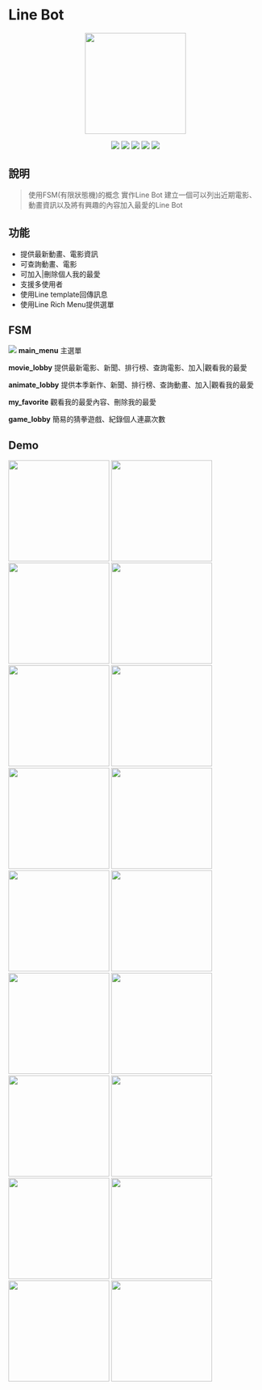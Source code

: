 # Line Bot

<p align=center>
    <img src="https://i.imgur.com/ZJaWRmk.png" width = "200">
</p>

<p align=center>
    <a target="_blank" href="http://makeapullrequest.com" title="PRs Welcome"><img src="https://img.shields.io/badge/PRs-welcome-brightgreen.svg"></a>
    <a target="_blank" href="#" title="language count"><img src="https://img.shields.io/github/languages/count/lofoz/LineBot?color=red"></a>
    <a target="_blank" href="#" title="top language"><img src="https://img.shields.io/github/languages/top/lofoz/LineBot?color=purple"></a>
    <a target="_blank" href="https://opensource.org/licenses/MIT" title="License: MIT"><img src="https://img.shields.io/badge/License-MIT-green.svg"></a>
    <a target="_blank" href="#" title="repo size"><img src="https://img.shields.io/github/repo-size/lofoz/LineBot"></a>

</p>

## 說明
> 使用FSM(有限狀態機)的概念 實作Line Bot
建立一個可以列出近期電影、動畫資訊以及將有興趣的內容加入最愛的Line Bot

## 功能
* 提供最新動畫、電影資訊
* 可查詢動畫、電影
* 可加入|刪除個人我的最愛
* 支援多使用者
* 使用Line template回傳訊息
* 使用Line Rich Menu提供選單

## FSM
![](https://i.imgur.com/t8vQbat.png)
**main_menu**
主選單

**movie_lobby**
提供最新電影、新聞、排行榜、查詢電影、加入|觀看我的最愛

**animate_lobby**
提供本季新作、新聞、排行榜、查詢動畫、加入|觀看我的最愛

**my_favorite**
觀看我的最愛內容、刪除我的最愛

**game_lobby**
簡易的猜拳遊戲、紀錄個人連贏次數

## Demo
<img src="https://i.imgur.com/ZJaWRmk.png" width="200">
<img src="https://i.imgur.com/n7XlYUv.png" width="200">
<img src="https://i.imgur.com/o7wocIT.png" width="200">
<img src="https://i.imgur.com/lzjPrRK.png" width="200">
<img src="https://i.imgur.com/ZOYTE73.png" width="200">
<img src="https://i.imgur.com/fhVav7t.png" width="200">
<img src="https://i.imgur.com/UxYhz7o.jpg" width="200">
<img src="https://i.imgur.com/6JAq7OW.png" width="200">
<img src="https://i.imgur.com/fdy4t7A.png" width="200">
<img src="https://i.imgur.com/WGzJani.jpg" width="200">
<img src="https://i.imgur.com/AdL1uXN.jpg" width="200">
<img src="https://i.imgur.com/lEbtZi9.png" width="200">
<img src="https://i.imgur.com/wHcxmQO.png" width="200">
<img src="https://i.imgur.com/ed8G55L.png" width="200">
<img src="https://i.imgur.com/bvLkU7o.png" width="200">
<img src="https://i.imgur.com/9ab4RCc.png" width="200">
<img src="https://i.imgur.com/HwwtEuj.png" width="200">
<img src="https://i.imgur.com/mhOYt77.png" width="200">

